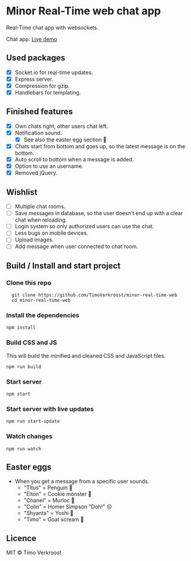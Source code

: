 # Minor Real-Time web chat app
Real-Time chat app with websockets.

Chat app: [Live demo](https://rtw-tv-1337.herokuapp.com/)

## Used packages
* [x] Socket.io for real-time updates.
* [x] Express server.
* [x] Compression for gzip.
* [x] Handlebars for templating.

## Finished features
* [x] Own chats right, other users chat left.
* [x] Notification sound.
  * [x] See also the easter egg section :rabbit:
* [x] Chats start from bottom and goes up, so the latest message is on the bottom.
* [x] Auto scroll to bottom when a message is added.
* [x] Option to use an username.
* [x] Removed jQuery.

## Wishlist
* [ ] Multiple chat rooms.
* [ ] Save messages in database, so the user doesn't end up with a clear chat when reloading.
* [ ] Login system so only authorized users can use the chat.
* [ ] Less bugs on mobile devices.
* [ ] Upload images.
* [ ] Add message when user connected to chat room.

## Build / Install and start project

### Clone this repo

```
  git clone https://github.com/TimoVerkroost/minor-real-time-web
  cd minor-real-time-web
```

### Install the dependencies
```
npm install
```

### Build CSS and JS
This will build the minified and cleaned CSS and JavaScript files.
```
npm run build
```

### Start server
```
npm start
```

### Start server with live updates
```
npm run start-update
```

### Watch changes
```
npm run watch
```

## Easter eggs
* When you get a message from a specific user sounds.
  * "Titus"   = Penguin :penguin:
  * "Elton"   = Cookie monster :cookie:
  * "Chanel"  = Murloc :frog:
  * "Colin"   = Homer Simpson "Doh!" :persevere:
  * "Shyanta" = Yoshi :turtle:
  * "Timo"    = Goat scream :goat:

## Licence
MIT © Timo Verkroost
